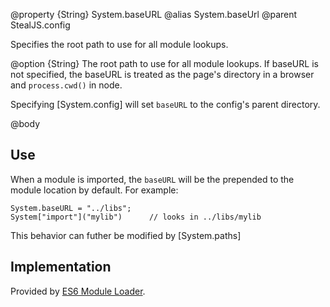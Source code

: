 @property {String} System.baseURL
@alias System.baseUrl
@parent StealJS.config

Specifies the root path to use for all module lookups. 

@option {String} The root path to use for all 
module lookups. If baseURL is not specified, the baseURL is treated
as the page's directory in a browser and `process.cwd()` in node.

Specifying [System.config] will set `baseURL` to the config's parent directory.


@body

## Use

When a module is imported, the `baseURL` will be the prepended to the module location by 
default. For example:

    System.baseURL = "../libs";
    System["import"]("mylib")      // looks in ../libs/mylib

This behavior can futher be modified by [System.paths]

## Implementation

Provided by [ES6 Module Loader](https://github.com/ModuleLoader/es6-module-loader#baseurl).
